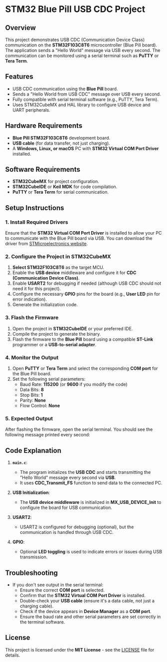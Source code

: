 # STM32 Blue Pill USB CDC Project

## Overview

This project demonstrates USB CDC (Communication Device Class) communication on the **STM32F103C8T6** microcontroller (Blue Pill board). The application sends a "Hello World" message via USB every second. The communication can be monitored using a serial terminal such as **PuTTY** or **Tera Term**.

## Features

- USB CDC communication using the **Blue Pill** board.
- Sends a "Hello World from USB CDC" message over USB every second.
- Fully compatible with serial terminal software (e.g., PuTTY, Tera Term).
- Uses STM32CubeMX and HAL library to configure USB device and UART peripherals.

## Hardware Requirements

- **Blue Pill STM32F103C8T6** development board.
- **USB cable** (for data transfer, not just charging).
- A **Windows, Linux, or macOS** PC with **STM32 Virtual COM Port Driver** installed.

## Software Requirements

- **STM32CubeMX** for project configuration.
- **STM32CubeIDE** or **Keil MDK** for code compilation.
- **PuTTY** or **Tera Term** for serial communication.

## Setup Instructions

### 1. Install Required Drivers

Ensure that the **STM32 Virtual COM Port Driver** is installed to allow your PC to communicate with the Blue Pill board via USB. You can download the driver from [STMicroelectronics website](https://www.st.com/en/development-tools/stsw-stm32102.html).

### 2. Configure the Project in STM32CubeMX

1. **Select STM32F103C8T6** as the target MCU.
2. Enable the **USB device** middleware and configure it for **CDC (Communication Device Class)**.
3. Enable **USART2** for debugging if needed (although USB CDC should not need it for this project).
4. Configure the necessary **GPIO** pins for the board (e.g., **User LED** pin for error indication).
5. Generate the initialization code.

### 3. Flash the Firmware

1. Open the project in **STM32CubeIDE** or your preferred IDE.
2. Compile the project to generate the binary.
3. Flash the firmware to the **Blue Pill** board using a compatible **ST-Link** programmer or a **USB-to-serial adapter**.

### 4. Monitor the Output

1. Open **PuTTY** or **Tera Term** and select the corresponding **COM port** for the Blue Pill board.
2. Set the following serial parameters:
   - Baud Rate: **115200** (or **9600** if you modify the code)
   - Data Bits: **8**
   - Stop Bits: **1**
   - Parity: **None**
   - Flow Control: **None**

### 5. Expected Output

After flashing the firmware, open the serial terminal. You should see the following message printed every second:


## Code Explanation

1. **`main.c`**:
   - The program initializes the **USB CDC** and starts transmitting the "Hello World" message every second via **USB**.
   - It uses **CDC_Transmit_FS** function to send data to the connected PC.

2. **USB Initialization**:
   - The **USB device middleware** is initialized in **MX_USB_DEVICE_Init** to configure the board for USB communication.

3. **USART2**:
   - USART2 is configured for debugging (optional), but the communication is handled through USB CDC.

4. **GPIO**:
   - Optional **LED toggling** is used to indicate errors or issues during USB transmission.

## Troubleshooting

- If you don't see output in the serial terminal:
  - Ensure the correct **COM port** is selected.
  - Confirm that the **STM32 Virtual COM Port Driver** is installed.
  - Double-check your **USB cable** (ensure it's a data cable, not just a charging cable).
  - Check if the device appears in **Device Manager** as a **COM port**.
  - Ensure the baud rate and other serial parameters are set correctly in the terminal software.

## License

This project is licensed under the **MIT License** - see the [LICENSE](LICENSE) file for details.

